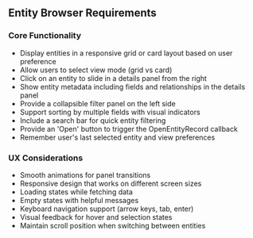 ## Entity Browser Requirements

### Core Functionality
- Display entities in a responsive grid or card layout based on user preference
- Allow users to select view mode (grid vs card)
- Click on an entity to slide in a details panel from the right
- Show entity metadata including fields and relationships in the details panel
- Provide a collapsible filter panel on the left side
- Support sorting by multiple fields with visual indicators
- Include a search bar for quick entity filtering
- Provide an 'Open' button to trigger the OpenEntityRecord callback
- Remember user's last selected entity and view preferences

### UX Considerations
- Smooth animations for panel transitions
- Responsive design that works on different screen sizes
- Loading states while fetching data
- Empty states with helpful messages
- Keyboard navigation support (arrow keys, tab, enter)
- Visual feedback for hover and selection states
- Maintain scroll position when switching between entities